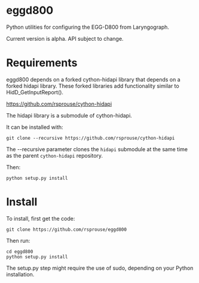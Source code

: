 eggd800
=======

Python utilities for configuring the EGG-D800 from Laryngograph.

Current version is alpha. API subject to change.

Requirements
============

eggd800 depends on a forked cython-hidapi library that depends on a forked
hidapi library. These forked libraries add functionality similar to
HidD\_GetInputReport().

https://github.com/rsprouse/cython-hidapi

The hidapi library is a submodule of cython-hidapi.

It can be installed with:

    git clone --recursive https://github.com/rsprouse/cython-hidapi

The --recursive parameter clones the `hidapi` submodule at the same time as the parent `cython-hidapi` repository.

Then:

    python setup.py install

Install
=======

To install, first get the code:

    git clone https://github.com/rsprouse/eggd800

Then run:

    cd eggd800
    python setup.py install

The setup.py step might require the use of sudo, depending on your Python installation.

